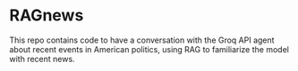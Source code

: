 # RAGnews
 
This repo contains code to have a conversation with the Groq API agent about recent events in American politics, using RAG to familiarize the model with recent news.